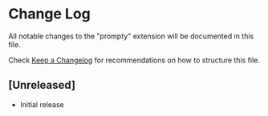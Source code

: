 # Change Log

All notable changes to the "prompty" extension will be documented in this file.

Check [Keep a Changelog](http://keepachangelog.com/) for recommendations on how to structure this file.

## [Unreleased]

- Initial release